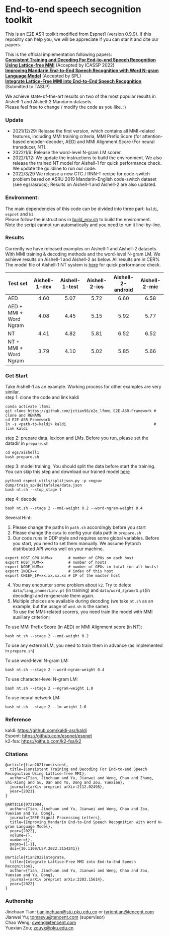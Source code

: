 # End-to-end speech secognition toolkit
This is an E2E ASR toolkit modified from Espnet1 (version 0.9.9). 
If this repositry can help you, we will be appreciate if you can star it and cite our papers.

This is the official implementation following papers:  
[**Consistent Training and Decoding For End-to-end Speech Recognition Using Lattice-free MMI**](https://arxiv.org/abs/2112.02498) (Accepted by ICASSP 2022)  
[**Improving Mandarin End-to-End Speech Recognition with Word N-gram Language Model**](https://ieeexplore.ieee.org/document/9721084) (Accepted by SPL)  
[**Integrate Lattice-Free MMI into End-to-End Speech Recognition**](https://arxiv.org/abs/2203.15614) (Submitted to TASLP) 


We achieve state-of-the-art results on two of the most popular results in Aishell-1 and AIshell-2 Mandarin datasets.  
Please feel free to change / modify the code as you like. :)
### Update
- 2021/12/29: Release the first version, which contains all MMI-related features, including MMI training criteria, MMI Prefix Score (for attention-based encoder-decoder, AED) and MMI Alignment Score (For neural transducer, NT).
- 2022/1/6: Release the word-level N-gram LM scorer.
- 2022/1/12: We update the instructions to build the environment. We also release the trained NT model for Aishell-1 for quick performance check. We update the guildline to run our code.
- 2022/3/29 We release a new CTC / RNN-T recipe for code-switch problem based on ASRU 2019 Mandarin-English code-switch dataset (see egs/asrucs); Results on Aishell-1 and Aishell-2 are also updated.

### Environment:
The main dependencies of this code can be divided into three part: `kaldi`, `espnet` and `k2`  
Please follow the instructions in [build_env.sh](https://github.com/jctian98/e2e_lfmmi/blob/master/env/build_env.sh) to build the environment.  
Note the script cannot run automatically and you need to run it line-by-line.
### Results
Currently we have released examples on Aishell-1 and Aishell-2 datasets.  
With MMI training & decoding methods and the word-level N-gram LM. We achieve results on Aishell-1 and Aishell-2 as below. All results are in CER%  
The model file of Aishell-1 NT system is [here](https://drive.google.com/file/d/1VE2YtLb70UpQkeGWE8WhHJl7sSwNa_zG/view?usp=sharing) for quick performance check.

|  Test set                      | Aishell-1-dev | Aishell-1-test | Aishell-2-ios | Aishell-2-android | Aishell-2-mic |  
|  :----                         | :-: | :--: | :-: | :-----: | :-: |
| AED                            | 4.60| 5.07 | 5.72| 6.60    | 6.58| 
| AED + MMI + Word Ngram         | 4.08| 4.45 | 5.15| 5.92    | 5.77|
| NT                             | 4.41| 4.82 | 5.81| 6.52    | 6.52|
| NT + MMI + Word Ngram          | 3.79| 4.10 | 5.02| 5.85    | 5.66|
 
### Get Start
Take Aishell-1 as an example. Working process for other examples are very similar.  
step 1: clone the code and link kaldi
```
conda activate lfmmi
git clone https://github.com/jctian98/e2e_lfmmi E2E-ASR-Framework # clone and RENAME
cd E2E-ASR-Framework
ln -s <path-to-kaldi> kaldi                                       # link kaldi
```
step 2: prepare data, lexicon and LMs. Before you run, please set the datadir in `prepare.sh`
```
cd egs/aishell1
bash prepare.sh 
```
step 3: model training. You should split the data before start the training.  
You can skip this step and download our trained model [here](https://drive.google.com/file/d/1VE2YtLb70UpQkeGWE8WhHJl7sSwNa_zG/view?usp=sharing)
```
python3 espnet_utils/splitjson.py -p <ngpu> dump/train_sp/deltafalse/data.json
bash nt.sh --stop_stage 1
```
step 4: decode 
```
bash nt.sh --stage 2 --mmi-weight 0.2 --word-ngram-weight 0.4
```
Several Hint:
1. Please change the paths in `path.sh` accordingly before you start
2. Please change the `data` to config your data path in `prepare.sh`
3. Our code runs in DDP style and requires some global variables. Before you start, you need to set them manually. We assume Pytorch distributed API works well on your machine.  
```
export HOST_GPU_NUM=x       # number of GPUs on each host
export HOST_NUM=x           # number of hosts
export NODE_NUM=x           # number of GPUs in total (on all hosts)
export INDEX=x              # index of this host
export CHIEF_IP=xx.xx.xx.xx # IP of the master host
```
4. You may encounter some problem about `k2`. Try to delete `data/lang_phone/Linv.pt` (in training) and `data/word_3gram/G.pt`(in decoding) and re-generate them again. 
5. Multiple choices are available during decoding (we take `nt.sh` as an example, but the usage of `aed.sh` is the same).  
   To use the MMI-related scorers, you need train the model with MMI auxiliary criterion;  
   
  To use MMI Prefix Score (in AED) or MMI Alignment score (in NT):
  ```
  bash nt.sh --stage 2 --mmi-weight 0.2
  ```
  To use any external LM, you need to train them in advance (as implemented in `prepare.sh`)  
  
  To use word-level N-gram LM:
  ```
  bash nt.sh --stage 2 --word-ngram-weight 0.4
  ```
  To use character-level N-gram LM:
  ```
  bash nt.sh --stage 2 --ngram-weight 1.0
  ```
  To use neural network LM:
  ```
  bash nt.sh --stage 2 --lm-weight 1.0
  ```
### Reference
kaldi: https://github.com/kaldi-asr/kaldi  
Espent: https://github.com/espnet/espnet  
k2-fsa: https://github.com/k2-fsa/k2  
### Citations
```
@article{tian2021consistent,  
  title={Consistent Training and Decoding For End-to-end Speech Recognition Using Lattice-free MMI},  
  author={Tian, Jinchuan and Yu, Jianwei and Weng, Chao and Zhang, Shi-Xiong and Su, Dan and Yu, Dong and Zou, Yuexian},  
  journal={arXiv preprint arXiv:2112.02498},  
  year={2021}  
}  

@ARTICLE{9721084,
  author={Tian, Jinchuan and Yu, Jianwei and Weng, Chao and Zou, Yuexian and Yu, Dong},
  journal={IEEE Signal Processing Letters}, 
  title={Improving Mandarin End-to-End Speech Recognition with Word N-gram Language Model}, 
  year={2022},
  volume={},
  number={},
  pages={1-1},
  doi={10.1109/LSP.2022.3154241}}
  
@article{tian2022integrate,
  title={Integrate Lattice-Free MMI into End-to-End Speech Recognition},
  author={Tian, Jinchuan and Yu, Jianwei and Weng, Chao and Zou, Yuexian and Yu, Dong},
  journal={arXiv preprint arXiv:2203.15614},
  year={2022}
}
```
### Authorship
Jinchuan Tian;  tianjinchuan@stu.pku.edu.cn or tyriontian@tencent.com  
Jianwei Yu; tomasyu@tencent.com (supervisor)  
Chao Weng; cweng@tencent.com  
Yuexian Zou; zouyx@pku.edu.cn
